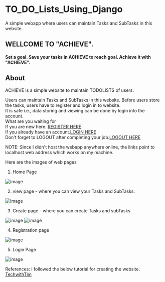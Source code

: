 # TO_DO_Lists_Using_Django
A simple webapp where users can maintain Tasks and SubTasks in this website.

<h2>WELLCOME TO "ACHIEVE".</h2>
<h4>Set a goal. Save your tasks in ACHIEVE to reach goal. Achieve it with "ACHIEVE".</h4>
<h2>About</h2>
<p>ACHIEVE is a simple website to maintain TODOLISTS of users.<br>

Users can maintain Tasks and SubTasks in this website.
Before users store the tasks, users have to register and login in to website.<br>
It is safe i.e., data storing and viewing can be done by login into the account.<br>
What are you waiting for<br>If you are new here.
<a href="http://127.0.0.1:8000/register/">REGISTER HERE</a><br>
If you already have an account.<a href="http://127.0.0.1:8000/login/">LOGIN HERE</a><br>
Don't forget to LOGOUT after completing your job.<a href="http://127.0.0.1:8000/logout/">LOGOUT HERE</a><br></p>

NOTE: Since I didn't host the webapp anywhere online, the links point to localhost web address which works on my machine.

Here are the images of web pages

1. Home Page

![image](https://github.com/Hrushi-E/TO_DO_Lists_Using_Django/assets/122773291/a3a69b7e-1b6a-4b3f-8293-c2d0ff30c1c5)


2. view page - where you can view your Tasks and SubTasks.

![image](https://github.com/Hrushi-E/TO_DO_Lists_Using_Django/assets/122773291/14f41199-c221-4110-9b27-e8dcc73cb698)


3. Create page - where you can create Tasks and subTasks

![image](https://github.com/Hrushi-E/TO_DO_Lists_Using_Django/assets/122773291/c7f3cf9f-3ec9-4b71-833f-42f6cd80213e)
![image](https://github.com/Hrushi-E/TO_DO_Lists_Using_Django/assets/122773291/5de2133d-556b-406e-ab66-4da965af5a53)


4. Registration page

![image](https://github.com/Hrushi-E/TO_DO_Lists_Using_Django/assets/122773291/257b683d-1ba9-48b9-af82-0d6b0e3d854b)


5. Login Page

![image](https://github.com/Hrushi-E/TO_DO_Lists_Using_Django/assets/122773291/c3820370-571c-4e9b-8d69-8e6bdf7d39e3)





References:
I followed the below tutorial for creating the website. [TechwithTim](https://www.youtube.com/watch?v=sm1mokevMWk)
